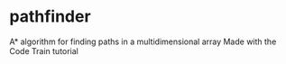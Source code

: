 # pathfinder
A* algorithm for finding paths in a multidimensional array
Made with the Code Train tutorial
